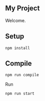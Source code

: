 My Project
---
 
Welcome.
 
 
 
Setup
---
 
```
npm install
```
 
 
 
Compile
---
 
```
npm run compile
```

Run

```
npm run start
```